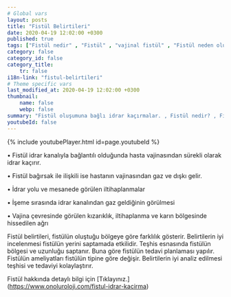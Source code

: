 ```yaml
---
# Global vars
layout: posts
title: "Fistül Belirtileri"
date: 2020-04-19 12:02:00 +0300
published: true
tags: ["Fistül nedir" , "Fistül" , "vajinal fistül" , "Fistül neden olur", "Fistül nerede olur", "Fistül ameliyatı", "kadınlarda idrar kaçırma", "idrar kaçırma" , "fistül nedeni" , "fistül belirti" , "fistül teşhis" , "fistül tipleri" , "anal fistül" , "perianal fistül" , "vezikovajinal fistül" , "üreterovajinal fistül" , "üretrovajinal fistül" , "Vezikouterin fistül" , "uterovajinal fistül" , "Rektovajinal fistül" , "perianal ", "vezikovajinal", "üreterovajinal" , "üretrovajinal", "Vezikouterin", "uterovajinal" , "Rektovajinal", "idrar yolu fistül", "fistül tedavi", "fistül çözüm"]
category: false
category_id: false
category_title:
    tr: false
i18n-link: "fistul-belirtileri"
# Theme specific vars
last_modified_at: 2020-04-19 12:02:00 +0300
thumbnail:
    name: false
    webp: false
summary: "Fistül oluşumuna bağlı idrar kaçırmalar. , Fistül nedir? , Fistül neden oluşur? , Fistül nerelerde oluşur?, Fistülün tedavi yöntemleri nelerdir?, Fistül ameliyatları nasıl yapılır? "
youtubeId: false
---
```

{% include youtubePlayer.html id=page.youtubeId %}




•	Fistül idrar kanalıyla bağlantılı olduğunda hasta vajinasından sürekli olarak idrar kaçırır.

•	Fistül bağırsak ile ilişkili ise hastanın vajinasından gaz ve dışkı gelir.

•	İdrar yolu ve mesanede görülen iltihaplanmalar

•	İşeme sırasında idrar kanalından gaz geldiğinin görülmesi

•	Vajina çevresinde görülen kızarıklık, iltihaplanma ve karın bölgesinde hissedilen ağrı

Fistül belirtileri, fistülün oluştuğu bölgeye göre farklılık gösterir. Belirtilerin iyi incelenmesi fistülün yerini saptamada etkilidir. Teşhis esnasında fistülün bölgesi ve uzunluğu saptanır. Buna göre fistülün tedavi planlaması yapılır. Fistülün ameliyatları fistülün tipine göre değişir. Belirtilerin iyi analiz edilmesi teşhisi ve tedaviyi kolaylaştırır.


Fistül hakkında detaylı bilgi için [Tıklayınız.] (https://www.onoluroloji.com/fistul-idrar-kacirma)
